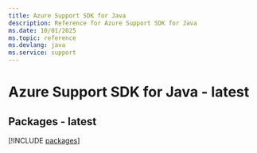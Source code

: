 ```yaml
---
title: Azure Support SDK for Java
description: Reference for Azure Support SDK for Java
ms.date: 10/01/2025
ms.topic: reference
ms.devlang: java
ms.service: support
---
```

# Azure Support SDK for Java - latest
## Packages - latest
[!INCLUDE [packages](support-index.md)]